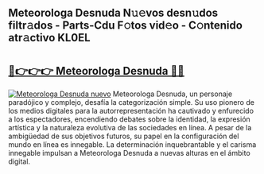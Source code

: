 ## Meteorologa Desnuda N𝚞𝚎vos desn𝚞dos filtr𝚊dos - Parts-Cdu F𝚘tos vid𝚎o - C𝚘ntenido atr𝚊ctivo KL0EL

# <h2><a href="http://mb0hzz.tromn.icu/?c=Meteorologa+Desnuda">🔗👉👉👉 Meteorologa Desnuda 🔗🔗</a></h2>

[![Meteorologa Desnuda nuevo](https://i.imgur.com/pEAQMta.gif)](http://mb0hzz.tromn.icu/?c=Meteorologa+Desnuda)
Meteorologa Desnuda, un personaje paradójico y complejo, desafía la categorización simple. Su uso pionero de los medios digitales para la autorrepresentación ha cautivado y enfurecido a los espectadores, encendiendo debates sobre la identidad, la expresión artística y la naturaleza evolutiva de las sociedades en línea. A pesar de la ambigüedad de sus objetivos futuros, su papel en la configuración del mundo en línea es innegable. La determinación inquebrantable y el carisma innegable impulsan a Meteorologa Desnuda a nuevas alturas en el ámbito digital.
